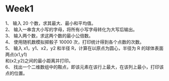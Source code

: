# Week1
1、 输入 20 个数，求其最大、最小和平均值。  
2、 输入一串含大小写的字母，将所有小写字母转化为大写后输出。  
3、 输入两个数，求这两个数的最小公倍数。  
4、 使用随机数模拟掷骰子 10000 次，打印统计得到各个点数的次数。  
5、 输入 x1，y1、x2，y2 和半径 R，计算在以原点为圆心，半径为 R 的球体表面两点(x1,y1)  
和(x2,y2)之间的最小距离并打印。  
6、 找出一个二维数组中的鞍点，即该元素在该行上最大，在该列上最小，打印该点的位置。  
